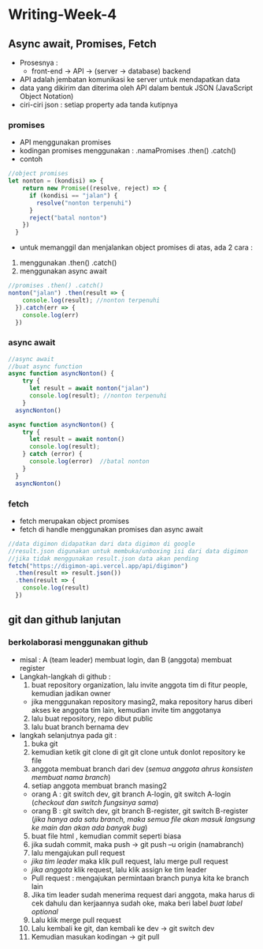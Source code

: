 # Writing-Week-4
## Async await, Promises, Fetch
- Prosesnya :
  - front-end -> API -> (server -> database) backend 
- API adalah jembatan komunikasi ke server untuk mendapatkan data
- data yang dikirim dan diterima oleh API dalam bentuk JSON (JavaScript Object Notation)
- ciri-ciri json : setiap property ada tanda kutipnya

### promises
- API menggunakan promises
- kodingan promises  menggunakan : .namaPromises .then() .catch() 
- contoh
```js
//object promises
let nonton = (kondisi) => {
    return new Promise((resolve, reject) => {
      if (kondisi == "jalan") {
        resolve("nonton terpenuhi")
      }
      reject("batal nonton")
    })
  }
```
- untuk memanggil dan menjalankan object promises di atas, ada 2 cara :
1. menggunakan .then() .catch()
2. menggunakan async await
```js
//promises .then() .catch()
nonton("jalan") .then(result => {
    console.log(result); //nonton terpenuhi
  }).catch(err => {
    console.log(err)
  })
```
### async await
```js
//async await
//buat async function
async function asyncNonton() {
    try {
      let result = await nonton("jalan")
      console.log(result); //nonton terpenuhi
    } 
  asyncNonton()
```
```js
async function asyncNonton() {
    try {
      let result = await nonton()
      console.log(result);
    } catch (error) {
      console.log(error)  //batal nonton
    }
  }
  asyncNonton()
```
### fetch
- fetch merupakan object promises 
- fetch di handle menggunakan promises dan async await
```js
//data digimon didapatkan dari data digimon di google
//result.json digunakan untuk membuka/unboxing isi dari data digimon
//jika tidak menggunakan result.json data akan pending
fetch("https://digimon-api.vercel.app/api/digimon") 
  .then(result => result.json())
  .then(result => {
    console.log(result)
  })
```
## git dan github lanjutan
### berkolaborasi menggunakan github
- misal : A (team leader) membuat login, dan B (anggota) membuat register
- Langkah-langkah di github :
  1. buat repository organization, lalu invite anggota tim di fitur people, kemudian jadikan owner
    - jika menggunakan repository masing2, maka repository harus diberi akses ke anggota tim lain, kemudian invite tim anggotanya
  2. lalu buat repository, repo dibut public
  3. lalu buat branch bernama dev
- langkah selanjutnya pada git :
  1. buka git
  2. kemudian ketik git clone di git git clone untuk donlot repository ke file
  3. anggota membuat branch dari dev (*semua anggota ahrus konsisten membuat nama branch*)
  4. setiap anggota membuat branch masing2 
    - orang A : git switch dev, git branch A-login, git switch A-login (*checkout dan switch fungsinya sama*)
    - orang B : git switch dev, git branch B-register, git switch B-register 
    (*jika hanya ada satu branch, maka semua file akan masuk langsung ke main dan akan ada banyak bug*)
  5. buat file html , kemudian commit seperti biasa
  6. jika sudah commit, maka push -> git push –u origin (namabranch)
  7. lalu mengajukan pull request
    - *jika tim leader* maka klik pull request, lalu merge pull request
    - *jika anggota* klik request, lalu klik assign ke tim leader
    -	Pull request : mengajukan permintaan branch punya kita ke branch lain
  8. Jika tim leader sudah menerima request dari anggota, maka harus di cek dahulu dan kerjaannya sudah oke, maka beri label *buat label optional*
  9. Lalu klik merge pull request
  10. Lalu kembali ke git, dan kembali ke dev -> git switch dev
  11. Kemudian masukan kodingan -> git pull


